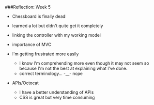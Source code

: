 ###Reflection: Week 5

- Chessboard is finally dead
 - learned a lot but didn't quite get it completely
 - linking the controller with my working model
 - importance of MVC

- I'm getting frustrated more easily
  - I know I'm comprehending more even though it may not seem so because I'm not the best at explaining what I've done.
  - correct terminology... -__- nope
  
- APIs/Octocat
  - I have a better understanding of APIs
  - CSS is great but very time consuming
